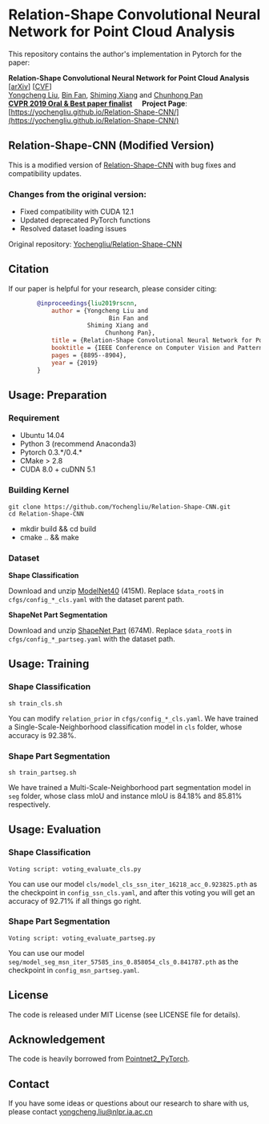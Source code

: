Relation-Shape Convolutional Neural Network for Point Cloud Analysis
===
This repository contains the author's implementation in Pytorch for the paper:

__Relation-Shape Convolutional Neural Network for Point Cloud Analysis__ [[arXiv](https://arxiv.org/abs/1904.07601)] [[CVF](http://openaccess.thecvf.com/content_CVPR_2019/papers/Liu_Relation-Shape_Convolutional_Neural_Network_for_Point_Cloud_Analysis_CVPR_2019_paper.pdf)]
<br>
[Yongcheng Liu](https://yochengliu.github.io/), [Bin Fan](http://www.nlpr.ia.ac.cn/fanbin/), [Shiming Xiang](https://scholar.google.com/citations?user=0ggsACEAAAAJ&hl=zh-CN) and [Chunhong Pan](http://people.ucas.ac.cn/~0005314)
<br>
[__CVPR 2019 Oral & Best paper finalist__](http://cvpr2019.thecvf.com/) &nbsp;&nbsp;&nbsp; __Project Page__: [https://yochengliu.github.io/Relation-Shape-CNN/](https://yochengliu.github.io/Relation-Shape-CNN/)

## Relation-Shape-CNN (Modified Version)
This is a modified version of [Relation-Shape-CNN](https://github.com/Yochengliu/Relation-Shape-CNN) with bug fixes and compatibility updates.

### Changes from the original version:
- Fixed compatibility with CUDA 12.1
- Updated deprecated PyTorch functions
- Resolved dataset loading issues

Original repository: [Yochengliu/Relation-Shape-CNN](https://github.com/Yochengliu/Relation-Shape-CNN)

## Citation

If our paper is helpful for your research, please consider citing:   
```BibTex
        @inproceedings{liu2019rscnn,   
            author = {Yongcheng Liu and    
                            Bin Fan and    
                      Shiming Xiang and   
                           Chunhong Pan},   
            title = {Relation-Shape Convolutional Neural Network for Point Cloud Analysis},   
            booktitle = {IEEE Conference on Computer Vision and Pattern Recognition (CVPR)},    
            pages = {8895--8904},  
            year = {2019}   
        }   
```
## Usage: Preparation

### Requirement

- Ubuntu 14.04
- Python 3 (recommend Anaconda3)
- Pytorch 0.3.\*/0.4.\*
- CMake > 2.8
- CUDA 8.0 + cuDNN 5.1

### Building Kernel

    git clone https://github.com/Yochengliu/Relation-Shape-CNN.git 
    cd Relation-Shape-CNN

- mkdir build && cd build
- cmake .. && make

### Dataset
__Shape Classification__

Download and unzip [ModelNet40](https://shapenet.cs.stanford.edu/media/modelnet40_ply_hdf5_2048.zip) (415M). Replace `$data_root$` in `cfgs/config_*_cls.yaml` with the dataset parent path.

__ShapeNet Part Segmentation__

Download and unzip [ShapeNet Part](https://shapenet.cs.stanford.edu/media/shapenetcore_partanno_segmentation_benchmark_v0_normal.zip) (674M). Replace `$data_root$` in `cfgs/config_*_partseg.yaml` with the dataset path.

## Usage: Training
### Shape Classification

    sh train_cls.sh
        
You can modify `relation_prior` in `cfgs/config_*_cls.yaml`. We have trained a Single-Scale-Neighborhood classification model in `cls` folder, whose accuracy is 92.38%.
        
### Shape Part Segmentation

    sh train_partseg.sh
        
We have trained a Multi-Scale-Neighborhood part segmentation model in `seg` folder, whose class mIoU and instance mIoU is 84.18% and 85.81% respectively.

## Usage: Evaluation
### Shape Classification

    Voting script: voting_evaluate_cls.py
        
You can use our model `cls/model_cls_ssn_iter_16218_acc_0.923825.pth` as the checkpoint in `config_ssn_cls.yaml`, and after this voting you will get an accuracy of 92.71% if all things go right.

### Shape Part Segmentation

    Voting script: voting_evaluate_partseg.py
        
You can use our model `seg/model_seg_msn_iter_57585_ins_0.858054_cls_0.841787.pth` as the checkpoint in `config_msn_partseg.yaml`.

## License

The code is released under MIT License (see LICENSE file for details).

## Acknowledgement

The code is heavily borrowed from [Pointnet2_PyTorch](https://github.com/erikwijmans/Pointnet2_PyTorch).
        
## Contact

If you have some ideas or questions about our research to share with us, please contact <yongcheng.liu@nlpr.ia.ac.cn>
